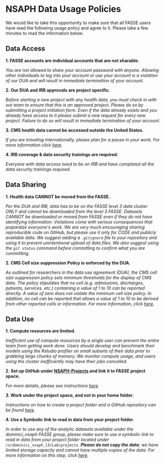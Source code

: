 # NSAPH Data Usage Policies

We would like to take this opportunity to make sure that all FASSE users have read the following
usage policy and agree to it. Please take a few minutes to read the information below.

## Data Access

**1. FASSE accounts are individual accounts that are not sharable.**

*You are not allowed to share your account password with anyone. Allowing other individuals to log into your account or use your account is a violation of our DUA and will result in immediate termination of your account.*

**2. Our DUA and IRB approvals are project specific.**

*Before starting a new project with any health data, you must check in with our team to ensure that this is an approved project. Please do so by submitting a project initiation form. Even if the data already exists and you already have access to it please submit a new request for every new project. Failure to do so will result in immediate termination of your account.*

**3. CMS health data cannot be accessed outside the United States.**

*If you are traveling internationally, please plan for a pause in your work. For more information click [*here*](https://resdac.org/articles/cms-non-us-based-researcher-policy).*

**4. IRB coverage & data security trainings are required.**

*Everyone with data access need to be on IRB and have completed all the data security trainings required.*

## Data Sharing

**1. Health data CANNOT be moved from the FASSE.**

*Per the DUA and IRB, data has to be on the FASSE level 3 data cluster ONLY and cannot be 
downloaded from the level 3 FASSE. Datasets CANNOT be downloaded or moved from FASSE even if they do not have identifying information. Violations come with serious consequences that jeopardize everyone's work. We are very much encouraging sharing reproducible code on GitHub, but please use 
it only for CODE and publicly available data. We suggest adding a `.gitignore` file to your 
repository and using it to prevent unintentional upload of data files. We also suggest using 
the `git status` command before committing to confirm what you are committing.*

**2. CMS Cell size suppression Policy is enforced by the DUA.**

*As outlined for researchers in the data use agreement (DUA), the CMS cell size suppression policy sets minimum thresholds for the display of CMS data. The policy stipulates that no cell (e.g. admissions, discharges, patients, services, etc.) containing a value of 1 to 10 can be reported directly. A value of zero does not violate the minimum cell size policy. In addition, no cell can be reported that allows a value of 1 to 10 to be derived from other reported cells or information. For more information, click [*here*](https://resdac.org/articles/cms-cell-size-suppression-policy).*

## Data Use

**1. Compute resources are limited.**

*Inefficient use of compute resources by a single user can prevent the entire team from getting work done. Users should develop and benchmark their models using the Rstudio profiler on small subsets of their data prior to grabbing large chunks of memory. We monitor compute usage, and users using the cluster inefficiently may have their jobs cancelled.*

**2. Set up GitHub under [NSAPH-Projects](https://github.com/orgs/NSAPH-Projects) and link it to FASSE project space.**

*For more details, please see instructions [here](https://nsaph.github.io/handbook/fasse.html#step-4-create-a-git-repository-on-github).*

**3. Work under the project space, and not in your home folder.**

*Instructions on how to create a project folder and a GitHub repository can be found [*here*](https://nsaph.github.io/handbook/fasse.html#step-3-project-workspace).*

**4. Use a Symbolic link to read in data from your project folder.**

*In order to use any of the analytic datasets available under the dominici_nsaph FASSE group, please make sure to use a symbolic link to read in data from your project folder located under `/n/dominici_nsaph_l3/Lab/projects`. **Please do not copy the data**; we have limited storage capacity and cannot have multiple copies of the data. For more information on this step, click [here](https://nsaph.github.io/handbook/fasse.html#step-5-analytic-data).*
